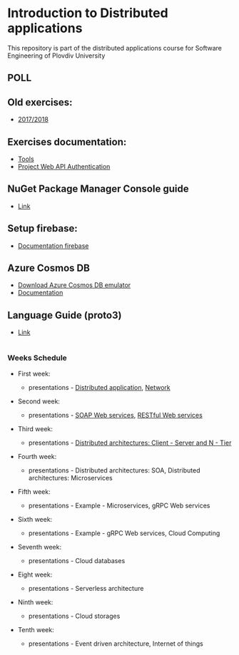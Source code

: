 # Introduction to Distributed applications
This repository is part of the distributed applications course for Software Engineering of Plovdiv University


## POLL


## Old exercises:
* [2017/2018](https://github.com/pkyurkchiev/distributed-applications-se/tree/master/exercises)


## Exercises documentation:
* [Tools](https://github.com/pkyurkchiev/distributed-applications-se/tree/master/documentations/tools.md)
* [Project Web API Authentication](https://github.com/pkyurkchiev/distributed-applications-se/tree/master/documentations/project-authentication.md)


## NuGet Package Manager Console guide
* [Link](https://github.com/pkyurkchiev/distributed-applications-se/tree/master/documentations/nuget-console.md)


## Setup firebase:
* [Documentation firebase](https://github.com/pkyurkchiev/distributed-applications-se/tree/master/documentations/setup-firebase.md)


## Azure Cosmos DB
* [Download Azure Cosmos DB emulator](https://aka.ms/cosmosdb-emulator)
* [Documentation](https://docs.microsoft.com/en-us/azure/cosmos-db/local-emulator)


## Language Guide (proto3)
* [Link](https://developers.google.com/protocol-buffers/docs/proto3#packages)


#
### Weeks Schedule

* First week: 
  * presentations - [Distributed application](https://github.com/pkyurkchiev/distributed-applications-se/tree/master/presentations/Lecture-01.pdf), [Network](https://github.com/pkyurkchiev/distributed-applications-se/tree/master/presentations/Lecture-02.pdf)
  
* Second week:
  * presentations - [SOAP Web services](https://github.com/pkyurkchiev/distributed-applications-se/tree/master/presentations/Lecture-03.pdf), [RESTful Web services](https://github.com/pkyurkchiev/distributed-applications-se/tree/master/presentations/Lecture-04.pdf)
  
* Third week:
  * presentations - [Distributed architectures: Client - Server and N - Tier](https://github.com/pkyurkchiev/distributed-applications-se/tree/master/presentations/Lecture-05.pdf)
  
* Fourth week:
  * presentations - Distributed architectures: SOA, Distributed architectures: Microservices
  
* Fifth week:
  * presentations - Example - Microservices, gRPC Web services
  
* Sixth week:
  * presentations - Example - gRPC Web services, Cloud Computing
  
* Seventh week:
  * presentations - Cloud databases
  
* Eight week:
  * presentations - Serverless architecture
  
* Ninth week:
  * presentations - Cloud storages
  
* Tenth week:
  * presentations - Event driven architecture, Internet of things
